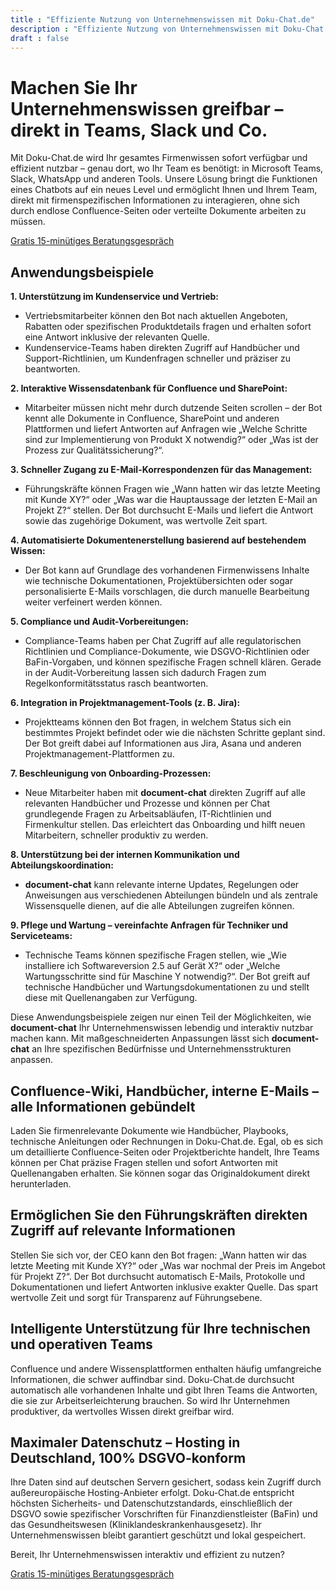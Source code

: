 ```yaml
---
title : "Effiziente Nutzung von Unternehmenswissen mit Doku-Chat.de"
description : "Effiziente Nutzung von Unternehmenswissen mit Doku-Chat.de: Sofortiger Zugriff auf Firmenwissen in Teams, Slack und mehr. Optimieren Sie Kundenservice, Vertrieb und interne Prozesse."
draft : false
---
```


# Machen Sie Ihr Unternehmenswissen greifbar – direkt in Teams, Slack und Co.

Mit Doku-Chat.de wird Ihr gesamtes Firmenwissen sofort verfügbar und effizient nutzbar – genau dort, wo Ihr Team es benötigt: in Microsoft Teams, Slack, WhatsApp und anderen Tools. Unsere Lösung bringt die Funktionen eines Chatbots auf ein neues Level und ermöglicht Ihnen und Ihrem Team, direkt mit firmenspezifischen Informationen zu interagieren, ohne sich durch endlose Confluence-Seiten oder verteilte Dokumente arbeiten zu müssen.

<a id="book_metting" class="btn btn-primary text-white" href="https://outlook.office365.com/owa/calendar/BookameetingwithJustin@datafortress.cloud/bookings/" target="_blank">Gratis 15-minütiges Beratungsgespräch</a>

## Anwendungsbeispiele

**1. Unterstützung im Kundenservice und Vertrieb:**
   - Vertriebsmitarbeiter können den Bot nach aktuellen Angeboten, Rabatten oder spezifischen Produktdetails fragen und erhalten sofort eine Antwort inklusive der relevanten Quelle.
   - Kundenservice-Teams haben direkten Zugriff auf Handbücher und Support-Richtlinien, um Kundenfragen schneller und präziser zu beantworten.

**2. Interaktive Wissensdatenbank für Confluence und SharePoint:**
   - Mitarbeiter müssen nicht mehr durch dutzende Seiten scrollen – der Bot kennt alle Dokumente in Confluence, SharePoint und anderen Plattformen und liefert Antworten auf Anfragen wie „Welche Schritte sind zur Implementierung von Produkt X notwendig?“ oder „Was ist der Prozess zur Qualitätssicherung?“.

**3. Schneller Zugang zu E-Mail-Korrespondenzen für das Management:**
   - Führungskräfte können Fragen wie „Wann hatten wir das letzte Meeting mit Kunde XY?“ oder „Was war die Hauptaussage der letzten E-Mail an Projekt Z?“ stellen. Der Bot durchsucht E-Mails und liefert die Antwort sowie das zugehörige Dokument, was wertvolle Zeit spart.

**4. Automatisierte Dokumentenerstellung basierend auf bestehendem Wissen:**
   - Der Bot kann auf Grundlage des vorhandenen Firmenwissens Inhalte wie technische Dokumentationen, Projektübersichten oder sogar personalisierte E-Mails vorschlagen, die durch manuelle Bearbeitung weiter verfeinert werden können.

**5. Compliance und Audit-Vorbereitungen:**
   - Compliance-Teams haben per Chat Zugriff auf alle regulatorischen Richtlinien und Compliance-Dokumente, wie DSGVO-Richtlinien oder BaFin-Vorgaben, und können spezifische Fragen schnell klären. Gerade in der Audit-Vorbereitung lassen sich dadurch Fragen zum Regelkonformitätsstatus rasch beantworten.


**6. Integration in Projektmanagement-Tools (z. B. Jira):**
   - Projektteams können den Bot fragen, in welchem Status sich ein bestimmtes Projekt befindet oder wie die nächsten Schritte geplant sind. Der Bot greift dabei auf Informationen aus Jira, Asana und anderen Projektmanagement-Plattformen zu.

**7. Beschleunigung von Onboarding-Prozessen:**
   - Neue Mitarbeiter haben mit **document-chat** direkten Zugriff auf alle relevanten Handbücher und Prozesse und können per Chat grundlegende Fragen zu Arbeitsabläufen, IT-Richtlinien und Firmenkultur stellen. Das erleichtert das Onboarding und hilft neuen Mitarbeitern, schneller produktiv zu werden.

**8. Unterstützung bei der internen Kommunikation und Abteilungskoordination:**
   - **document-chat** kann relevante interne Updates, Regelungen oder Anweisungen aus verschiedenen Abteilungen bündeln und als zentrale Wissensquelle dienen, auf die alle Abteilungen zugreifen können.

**9. Pflege und Wartung – vereinfachte Anfragen für Techniker und Serviceteams:**
   - Technische Teams können spezifische Fragen stellen, wie „Wie installiere ich Softwareversion 2.5 auf Gerät X?“ oder „Welche Wartungsschritte sind für Maschine Y notwendig?“. Der Bot greift auf technische Handbücher und Wartungsdokumentationen zu und stellt diese mit Quellenangaben zur Verfügung.

Diese Anwendungsbeispiele zeigen nur einen Teil der Möglichkeiten, wie **document-chat** Ihr Unternehmenswissen lebendig und interaktiv nutzbar machen kann. Mit maßgeschneiderten Anpassungen lässt sich **document-chat** an Ihre spezifischen Bedürfnisse und Unternehmensstrukturen anpassen.

## Confluence-Wiki, Handbücher, interne E-Mails – alle Informationen gebündelt

Laden Sie firmenrelevante Dokumente wie Handbücher, Playbooks, technische Anleitungen oder Rechnungen in Doku-Chat.de. Egal, ob es sich um detaillierte Confluence-Seiten oder Projektberichte handelt, Ihre Teams können per Chat präzise Fragen stellen und sofort Antworten mit Quellenangaben erhalten. Sie können sogar das Originaldokument direkt herunterladen.

## Ermöglichen Sie den Führungskräften direkten Zugriff auf relevante Informationen

Stellen Sie sich vor, der CEO kann den Bot fragen: „Wann hatten wir das letzte Meeting mit Kunde XY?“ oder „Was war nochmal der Preis im Angebot für Projekt Z?“. Der Bot durchsucht automatisch E-Mails, Protokolle und Dokumentationen und liefert Antworten inklusive exakter Quelle. Das spart wertvolle Zeit und sorgt für Transparenz auf Führungsebene.


## Intelligente Unterstützung für Ihre technischen und operativen Teams

Confluence und andere Wissensplattformen enthalten häufig umfangreiche Informationen, die schwer auffindbar sind. Doku-Chat.de durchsucht automatisch alle vorhandenen Inhalte und gibt Ihren Teams die Antworten, die sie zur Arbeitserleichterung brauchen. So wird Ihr Unternehmen produktiver, da wertvolles Wissen direkt greifbar wird.

## Maximaler Datenschutz – Hosting in Deutschland, 100% DSGVO-konform

Ihre Daten sind auf deutschen Servern gesichert, sodass kein Zugriff durch außereuropäische Hosting-Anbieter erfolgt. Doku-Chat.de entspricht höchsten Sicherheits- und Datenschutzstandards, einschließlich der DSGVO sowie spezifischer Vorschriften für Finanzdienstleister (BaFin) und das Gesundheitswesen (Kliniklandeskrankenhausgesetz). Ihr Unternehmenswissen bleibt garantiert geschützt und lokal gespeichert.

Bereit, Ihr Unternehmenswissen interaktiv und effizient zu nutzen?

<a id="book_metting" class="btn btn-primary text-white" href="https://outlook.office365.com/owa/calendar/BookameetingwithJustin@datafortress.cloud/bookings/" target="_blank">Gratis 15-minütiges Beratungsgespräch</a>